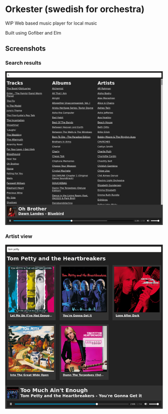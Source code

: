 # Orkester (swedish for orchestra)
WIP Web based music player for local music

Built using Gofiber and Elm

## Screenshots
### Search results
![Screenshot](screenshot.png)
### Artist view
![Artist view](artist_view.png)
